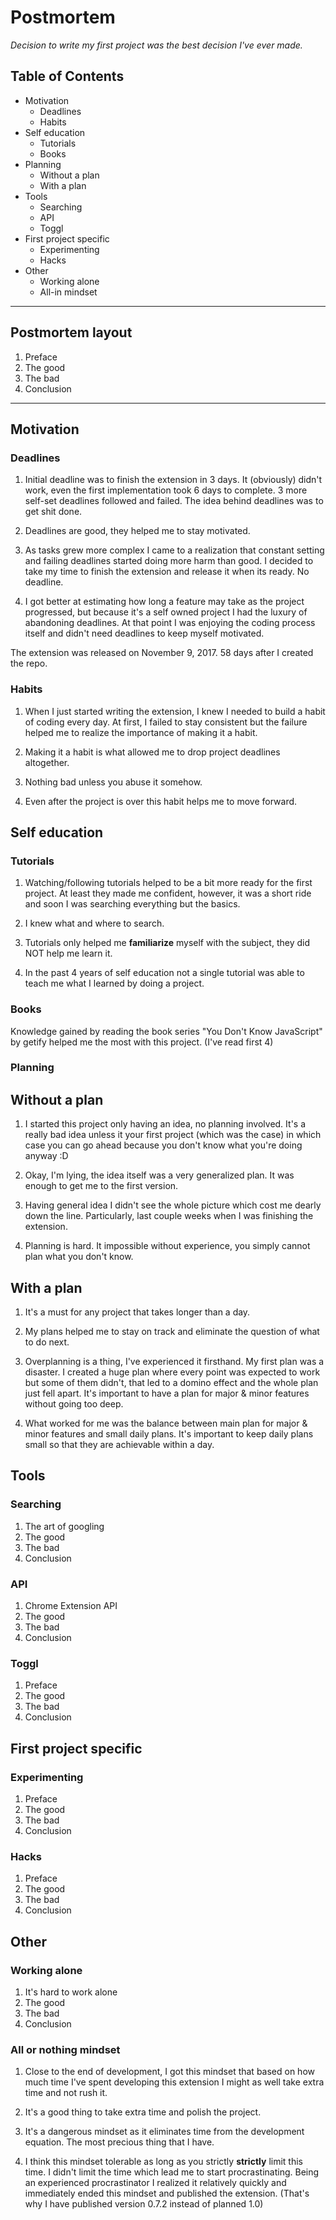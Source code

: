 # Postmortem

_Decision to write my first project was the best decision I've ever made._

## Table of Contents

+ Motivation
  + Deadlines
  + Habits
+ Self education
  + Tutorials
  + Books
+ Planning
  + Without a plan
  + With a plan
+ Tools
  + Searching
  + API
  + Toggl
+ First project specific
  + Experimenting
  + Hacks
+ Other
  + Working alone
  + All-in mindset

---

## Postmortem layout

1. Preface
1. The good
1. The bad
1. Conclusion

---

## Motivation

### Deadlines

1. Initial deadline was to finish the extension in 3 days. It (obviously) didn't work, even the first implementation took 6 days to complete. 3 more self-set deadlines followed and failed. The idea behind deadlines was to get shit done.

1. Deadlines are good, they helped me to stay motivated.

1. As tasks grew more complex I came to a realization that constant setting and failing deadlines started doing more harm than good. I decided to take my time to finish the extension and release it when its ready. No deadline.

1. I got better at estimating how long a feature may take as the project progressed, but because it's a self owned project I had the luxury of abandoning deadlines. At that point I was enjoying the coding process itself and didn't need deadlines to keep myself motivated.

The extension was released on November 9, 2017. 58 days after I created the repo.

### Habits

1. When I just started writing the extension, I knew I needed to build a habit of coding every day. At first, I failed to stay consistent but the failure helped me to realize the importance of making it a habit.

1. Making it a habit is what allowed me to drop project deadlines altogether.

1. Nothing bad unless you abuse it somehow.

1. Even after the project is over this habit helps me to move forward.

## Self education

### Tutorials

1. Watching/following tutorials helped to be a bit more ready for the first project. At least they made me confident, however, it was a short ride and soon I was searching everything but the basics.

1. I knew what and where to search.

1. Tutorials only helped me **familiarize** myself with the subject, they did NOT help me learn it.

1. In the past 4 years of self education not a single tutorial was able to teach me what I learned by doing a project.

### Books

Knowledge gained by reading the book series "You Don't Know JavaScript" by getify helped me the most with this project. (I've read first 4)

### Planning

## Without a plan

1. I started this project only having an idea, no planning involved. It's a really bad idea unless it your first project (which was the case) in which case you can go ahead because you don't know what you're doing anyway :D

1. Okay, I'm lying, the idea itself was a very generalized plan. It was enough to get me to the first version.

1. Having general idea I didn't see the whole picture which cost me dearly down the line. Particularly, last couple weeks when I was finishing the extension.

1. Planning is hard. It impossible without experience, you simply cannot plan what you don't know.

## With a plan

1. It's a must for any project that takes longer than a day.

1. My plans helped me to stay on track and eliminate the question of what to do next.

1. Overplanning is a thing, I've experienced it firsthand. My first plan was a disaster. I created a huge plan where every point was expected to work but some of them didn't, that led to a domino effect and the whole plan just fell apart. It's important to have a plan for major & minor features without going too deep.

1. What worked for me was the balance between main plan for major & minor features and small daily plans. It's important to keep daily plans small so that they are achievable within a day.

## Tools

### Searching

1. The art of googling
1. The good
1. The bad
1. Conclusion

### API

1. Chrome Extension API
1. The good
1. The bad
1. Conclusion

### Toggl

1. Preface
1. The good
1. The bad
1. Conclusion

## First project specific

### Experimenting

1. Preface
1. The good
1. The bad
1. Conclusion

### Hacks

1. Preface
1. The good
1. The bad
1. Conclusion

## Other

### Working alone

1. It's hard to work alone
1. The good
1. The bad
1. Conclusion

### All or nothing mindset

1. Close to the end of development, I got this mindset that based on how much time I've spent developing this extension I might as well take extra time and not rush it.

1. It's a good thing to take extra time and polish the project.

1. It's a dangerous mindset as it eliminates time from the development equation. The most precious thing that I have.

1. I think this mindset tolerable as long as you strictly **strictly** limit this time. I didn't limit the time which lead me to start procrastinating. Being an experienced procrastinator I realized it relatively quickly and immediately ended this mindset and published the extension. (That's why I have published version 0.7.2 instead of planned 1.0)
